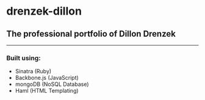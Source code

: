 # drenzek-dillon
## The professional portfolio of Dillon Drenzek


-----------------
### Built using:
  * Sinatra (Ruby)
  * Backbone.js (JavaScript)
  * mongoDB (NoSQL Database)
  * Haml (HTML Templating)
